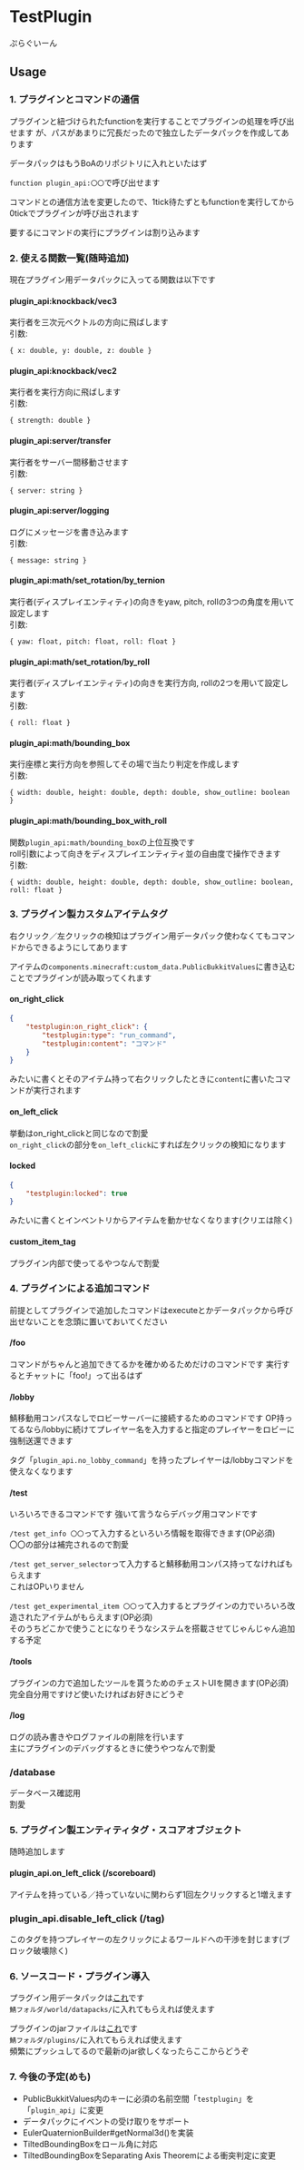 # TestPlugin
ぷらぐいーん

## Usage

### 1. プラグインとコマンドの通信

プラグインと紐づけられたfunctionを実行することでプラグインの処理を呼び出せます
が、パスがあまりに冗長だったので独立したデータパックを作成してあります

データパックはもうBoAのリポジトリに入れといたはず

`function plugin_api:〇〇`で呼び出せます

コマンドとの通信方法を変更したので、1tick待たずともfunctionを実行してから0tickでプラグインが呼び出されます

要するにコマンドの実行にプラグインは割り込みます

### 2. 使える関数一覧(随時追加)

現在プラグイン用データパックに入ってる関数は以下です

#### plugin_api:knockback/vec3
実行者を三次元ベクトルの方向に飛ばします
<br>引数:
```
{ x: double, y: double, z: double }
```

#### plugin_api:knockback/vec2
実行者を実行方向に飛ばします
<br>引数:
```
{ strength: double }
```

#### plugin_api:server/transfer
実行者をサーバー間移動させます
<br>引数:
```
{ server: string }
```

#### plugin_api:server/logging
ログにメッセージを書き込みます
<br>引数:
```
{ message: string }
```

#### plugin_api:math/set_rotation/by_ternion
実行者(ディスプレイエンティティ)の向きをyaw, pitch, rollの3つの角度を用いて設定します
<br>引数:
```
{ yaw: float, pitch: float, roll: float }
```

#### plugin_api:math/set_rotation/by_roll
実行者(ディスプレイエンティティ)の向きを実行方向, rollの2つを用いて設定します
<br>引数:
```
{ roll: float }
```

#### plugin_api:math/bounding_box
実行座標と実行方向を参照してその場で当たり判定を作成します
<br>引数:
```
{ width: double, height: double, depth: double, show_outline: boolean }
```

#### plugin_api:math/bounding_box_with_roll
関数`plugin_api:math/bounding_box`の上位互換です
<br>roll引数によって向きをディスプレイエンティティ並の自由度で操作できます
<br>引数:
```
{ width: double, height: double, depth: double, show_outline: boolean, roll: float }
```

### 3. プラグイン製カスタムアイテムタグ

右クリック／左クリックの検知はプラグイン用データパック使わなくてもコマンドからできるようにしてあります

アイテムの`components.minecraft:custom_data.PublicBukkitValues`に書き込むことでプラグインが読み取ってくれます

#### on_right_click
```json
{
    "testplugin:on_right_click": {
        "testplugin:type": "run_command",
        "testplugin:content": "コマンド"
    }
}
```
みたいに書くとそのアイテム持って右クリックしたときに`content`に書いたコマンドが実行されます

#### on_left_click
挙動はon_right_clickと同じなので割愛
<br>`on_right_click`の部分を`on_left_click`にすれば左クリックの検知になります

#### locked
```json
{
    "testplugin:locked": true
}
```
みたいに書くとインベントリからアイテムを動かせなくなります(クリエは除く)

#### custom_item_tag
プラグイン内部で使ってるやつなんで割愛

### 4. プラグインによる追加コマンド

前提としてプラグインで追加したコマンドはexecuteとかデータパックから呼び出せないことを念頭に置いておいてください

#### /foo

コマンドがちゃんと追加できてるかを確かめるためだけのコマンドです
実行するとチャットに「foo!」って出るはず

#### /lobby

鯖移動用コンパスなしでロビーサーバーに接続するためのコマンドです
OP持ってるなら/lobbyに続けてプレイヤー名を入力すると指定のプレイヤーをロビーに強制送還できます

タグ「`plugin_api.no_lobby_command`」を持ったプレイヤーは/lobbyコマンドを使えなくなります

#### /test

いろいろできるコマンドです
強いて言うならデバッグ用コマンドです

`/test get_info 〇〇`って入力するといろいろ情報を取得できます(OP必須)
<br>〇〇の部分は補完されるので割愛

`/test get_server_selector`って入力すると鯖移動用コンパス持ってなければもらえます
<br>これはOPいりません

`/test get_experimental_item 〇〇`って入力するとプラグインの力でいろいろ改造されたアイテムがもらえます(OP必須)
<br>そのうちどこかで使うことになりそうなシステムを搭載させてじゃんじゃん追加する予定

#### /tools

プラグインの力で追加したツールを貰うためのチェストUIを開きます(OP必須)
<br>完全自分用ですけど使いたければお好きにどうぞ

#### /log

ログの読み書きやログファイルの削除を行います
<br>主にプラグインのデバッグするときに使うやつなんで割愛

### /database
データベース確認用
<br>割愛

### 5. プラグイン製エンティティタグ・スコアオブジェクト

随時追加します

#### plugin_api.on_left_click (/scoreboard)

アイテムを持っている／持っていないに関わらず1回左クリックすると1増えます

### plugin_api.disable_left_click (/tag)

このタグを持つプレイヤーの左クリックによるワールドへの干渉を封じます(ブロック破壊除く)

### 6. ソースコード・プラグイン導入

プラグイン用データパックは[これ](https://github.com/Kitunegit/BattleofApostolos/tree/main/TestPluginAPI)です
<br>`鯖フォルダ/world/datapacks/`に入れてもらえれば使えます

プラグインのjarファイルは[これ](target/TestPlugin-1.0-SNAPSHOT.jar)です
<br>`鯖フォルダ/plugins/`に入れてもらえれば使えます
<br>頻繁にプッシュしてるので最新のjar欲しくなったらここからどうぞ

### 7. 今後の予定(めも)

- PublicBukkitValues内のキーに必須の名前空間「`testplugin`」を「`plugin_api`」に変更
- データパックにイベントの受け取りをサポート
- EulerQuaternionBuilder#getNormal3d()を実装
- TiltedBoundingBoxをロール角に対応
- TiltedBoundingBoxをSeparating Axis Theoremによる衝突判定に変更